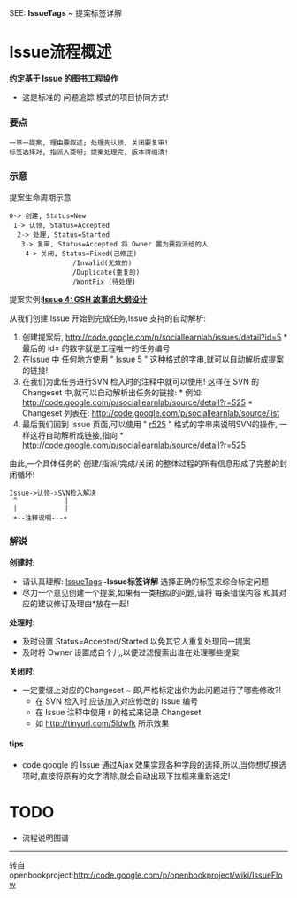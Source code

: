 SEE: **IssueTags** ~ 提案标签详解
# Issue流程概述 #

**约定基于 Issue 的图书工程協作**
  * 这是标准的 问题追踪 模式的项目协同方式!

### 要点 ###

```
一事一提案, 理由要叙述; 处理先认领, 关闭要复审!
标签选择对, 指派人要明; 提案处理完, 版本得缀清!
```

### 示意 ###
提案生命周期示意

```
0-> 创建, Status=New
 1-> 认领, Status=Accepted
  2-> 处理, Status=Started
   3-> 复审, Status=Accepted 将 Owner 置为要指派给的人
    4-> 关闭, Status=Fixed(己修正)
                /Invalid(无效的)
                /Duplicate(重复的)
                /WontFix (待处理)
```

提案实例:**[Issue 4: GSH 故事组大纲设计](http://code.google.com/p/sociallearnlab/issues/detail?id=4)**

从我们创建 Issue 开始到完成任务,Issue 支持的自动解析:
  1. 创建提案后, http://code.google.com/p/sociallearnlab/issues/detail?id=5
    * 最后的 id= 的数字就是工程唯一的任务编号
  1. 在Issue 中 任何地方使用 " [Issue 5](https://code.google.com/p/sociallearnlab/issues/detail?id=5) " 这种格式的字串,就可以自动解析成提案的链接!
  1. 在我们为此任务进行SVN 检入时的注释中就可以使用! 这样在 SVN 的Changeset 中,就可以自动解析出任务的链接:
    * 例如: http://code.google.com/p/sociallearnlab/source/detail?r=525
    * Changeset 列表在: http://code.google.com/p/sociallearnlab/source/list
  1. 最后我们回到 Issue 页面,可以使用 " [r525](https://code.google.com/p/sociallearnlab/source/detail?r=525) " 格式的字串来说明SVN的操作, 一样这将自动解析成链接,指向
    * http://code.google.com/p/sociallearnlab/source/detail?r=525

由此,一个具体任务的 创建/指派/完成/关闭 的整体过程的所有信息形成了完整的封闭循环!
```
Issue->认领->SVN检入解决
 ^            |
 |            |
 +--注释说明---+
```
### 解说 ###

**创建时:**
  * 请认真理解: [IssueTags](.md)~**Issue标签详解** 选择正确的标签来综合标定问题
  * 尽力一个意见创建一个提案,如果有一类相似的问题,请将 每条错误内容 和其对应的建议修订及理由\*放在一起!

**处理时:**
  * 及时设置 Status=Accepted/Started 以免其它人重复处理同一提案
  * 及时将 Owner 设置成自个儿,以便过滤搜索出谁在处理哪些提案!

**关闭时:**
  * 一定要缀上对应的Changeset ~ 即,严格标定出你为此问题进行了哪些修改?!
    * 在 SVN 检入时,应该加入对应修改的 Issue 编号
    * 在 Issue 注释中使用 r 的格式来记录 Changeset
    * 如 http://tinyurl.com/5ldwfk 所示效果

#### tips ####

  * code.google 的 Issue 通过Ajax 效果实现各种字段的选择,所以,当你想切换选项时,直接将原有的文字清除,就会自动出现下拉框来重新选定!

# TODO #

  * 流程说明图谱


---

转自openbookproject:http://code.google.com/p/openbookproject/wiki/IssueFlow